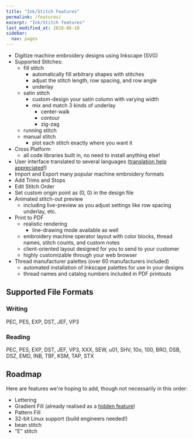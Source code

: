 ```yaml
---
title: "Ink/Stitch Features"
permalink: /features/
excerpt: "Ink/Stitch features"
last_modified_at: 2018-06-10
sidebar:
  nav: pages
---
```

* Digitize machine embroidery designs using Inkscape (SVG)
* Supported Stitches: 
  * fill stitch
    * automatically fill arbitrary shapes with stitches
    * adjust the stitch length, row spacing, and row angle
    * underlay
  * satin stitch
    * custom-design your satin column with varying width
    * mix and match 3 kinds of underlay
      * center-walk
      * contour
      * zig-zag
  * running stitch
  * manual stitch
    * plot each stitch exactly where you want it
* Cross Platform
  * all code libraries built in, no need to install anything else!
* User interface translated to several languages ([translation help appreciated](https://crowdin.com/project/inkstitch)!)
* Import and Export many popular machine embroidery formats
* Add Trims and Stops
* Edit Stitch Order
* Set custom origin point as (0, 0) in the design file
* Animated stitch-out preview
  * including live-preview as you adjust settings like row spacing underlay, etc.
* Print to PDF
  * realistic rendering
    * line-drawing mode available as well
  * embroidery machine operator layout with color blocks, thread names, stitch counts, and custom notes
  * client-oriented layout designed for you to send to your customer
  * highly customizable through your web browser
* Thread manufacturer palettes (over 60 manufacturers included)
  * automated installation of Inkscape palettes for use in your designs
  * thread names and catalog numbers included in PDF printouts

## Supported File Formats

### Writing
PEC, PES, EXP, DST, JEF, VP3

### Reading
PEC, PES, EXP, DST, JEF, VP3, XXX, SEW, u01, SHV, 10o, 100, BRO, DSB, DSZ, EMD, INB, TBF, KSM, TAP, STX

## Roadmap

Here are features we're hoping to add, though not necessarily in this order:

* Lettering
* Gradient Fill (already realised as a [hidden feature](https://github.com/inkstitch/inkstitch/pull/108#issuecomment-369444197))
* Pattern Fill
* 32-bit Linux support (build engineers needed!)
* bean stitch
* "E" stitch

